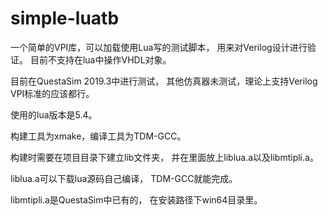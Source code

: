 # simple-luatb

一个简单的VPI库，可以加载使用Lua写的测试脚本，
用来对Verilog设计进行验证。
目前不支持在lua中操作VHDL对象。

目前在QuestaSim 2019.3中进行测试，
其他仿真器未测试，理论上支持Verilog
VPI标准的应该都行。

使用的lua版本是5.4。

构建工具为xmake，编译工具为TDM-GCC。

构建时需要在项目目录下建立lib文件夹，
并在里面放上liblua.a以及libmtipli.a。

liblua.a可以下载lua源码自己编译，
TDM-GCC就能完成。

libmtipli.a是QuestaSim中已有的，
在安装路径下win64目录里。

